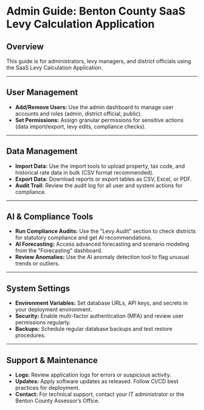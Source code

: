 # Admin Guide: Benton County SaaS Levy Calculation Application

## Overview
This guide is for administrators, levy managers, and district officials using the SaaS Levy Calculation Application.

---

## User Management
- **Add/Remove Users:** Use the admin dashboard to manage user accounts and roles (admin, district official, public).
- **Set Permissions:** Assign granular permissions for sensitive actions (data import/export, levy edits, compliance checks).

---

## Data Management
- **Import Data:** Use the import tools to upload property, tax code, and historical rate data in bulk (CSV format recommended).
- **Export Data:** Download reports or export tables as CSV, Excel, or PDF.
- **Audit Trail:** Review the audit log for all user and system actions for compliance.

---

## AI & Compliance Tools
- **Run Compliance Audits:** Use the "Levy Audit" section to check districts for statutory compliance and get AI recommendations.
- **AI Forecasting:** Access advanced forecasting and scenario modeling from the "Forecasting" dashboard.
- **Review Anomalies:** Use the AI anomaly detection tool to flag unusual trends or outliers.

---

## System Settings
- **Environment Variables:** Set database URLs, API keys, and secrets in your deployment environment.
- **Security:** Enable multi-factor authentication (MFA) and review user permissions regularly.
- **Backups:** Schedule regular database backups and test restore procedures.

---

## Support & Maintenance
- **Logs:** Review application logs for errors or suspicious activity.
- **Updates:** Apply software updates as released. Follow CI/CD best practices for deployment.
- **Contact:** For technical support, contact your IT administrator or the Benton County Assessor’s Office.
